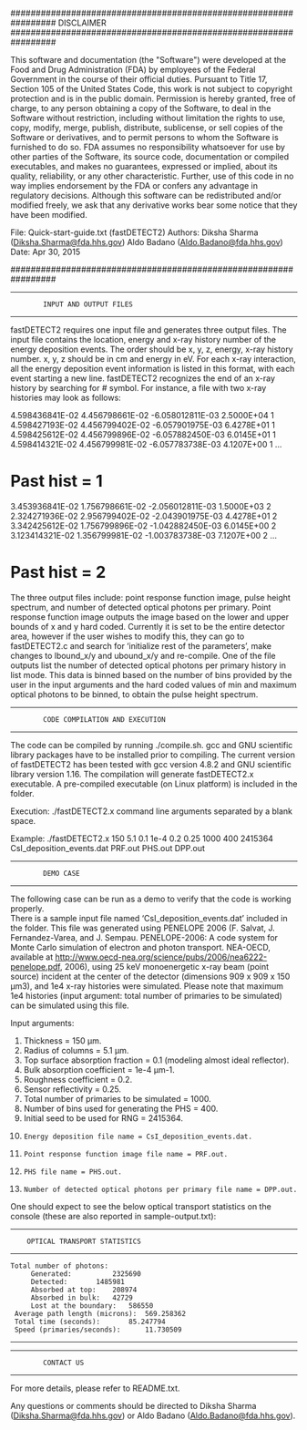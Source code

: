 #################################################################
 			DISCLAIMER
#################################################################

This software and documentation (the "Software") were developed at the Food and Drug Administration (FDA) by employees of the Federal Government in the course of their official duties. Pursuant to Title 17, Section 105 of the United States Code, this work is not subject to copyright protection and is in the public domain. Permission is hereby granted, free of charge, to any person obtaining a copy of the Software, to deal in the Software without restriction, including without limitation the rights to use, copy, modify, merge, publish, distribute, sublicense, or sell copies of the Software or derivatives, and to permit persons to whom the Software is furnished to do so. FDA assumes no responsibility whatsoever for use by other parties of the Software, its source code, documentation or compiled executables, and makes no guarantees, expressed or implied, about its quality, reliability, or any other characteristic. Further, use of this code in no way implies endorsement by the FDA or confers any advantage in regulatory decisions. Although this software can be redistributed and/or modified freely, we ask that any derivative works bear some notice that they have been modified.


File:    	Quick-start-guide.txt (fastDETECT2)
Authors:  	Diksha Sharma (Diksha.Sharma@fda.hhs.gov)
		Aldo Badano (Aldo.Badano@fda.hhs.gov)
Date:    	Apr 30, 2015


#################################################################

*****************************************************************
			INPUT AND OUTPUT FILES
*****************************************************************

fastDETECT2 requires one input file and generates three output files.  The input file contains the location, energy and x-ray history number of the energy deposition events.  The order should be x, y, z, energy, x-ray history number.  x, y, z should be in cm and energy in eV.  For each x-ray interaction, all the energy deposition event information is listed in this format, with each event starting a new line.  fastDETECT2 recognizes the end of an x-ray history by searching for # symbol.  For instance, a file with two x-ray histories may look as follows:  

4.598436841E-02  4.456798661E-02 -6.058012811E-03   2.5000E+04   1
4.598427193E-02  4.456799402E-02 -6.057901975E-03   6.4278E+01   1
4.598425612E-02  4.456799896E-02 -6.057882450E-03   6.0145E+01   1
4.598414321E-02  4.456799981E-02 -6.057783738E-03   4.1207E+00   1
…
# Past hist = 	1 

3.453936841E-02  1.756798661E-02 -2.056012811E-03   1.5000E+03   2
2.324271936E-02  2.956799402E-02 -2.043901975E-03   4.4278E+01   2
3.342425612E-02  1.756799896E-02 -1.042882450E-03   6.0145E+00   2
3.123414321E-02  1.356799981E-02 -1.003783738E-03   7.1207E+00   2
…
# Past hist = 	2 

  
The three output files include: point response function image, pulse height spectrum, and number of detected optical photons per primary.  Point response function image outputs the image based on the lower and upper bounds of x and y hard coded.  Currently it is set to be the entire detector area, however if the user wishes to modify this, they can go to fastDETECT2.c and search for ‘initialize rest of the parameters’, make changes to lbound_x/y and ubound_x/y and re-compile.  One of the file outputs list the number of detected optical photons per primary history in list mode.  This data is binned based on the number of bins provided by the user in the input arguments and the hard coded values of min and maximum optical photons to be binned, to obtain the pulse height spectrum.



*****************************************************************
			CODE COMPILATION AND EXECUTION
*****************************************************************

The code can be compiled by running ./compile.sh.  gcc and GNU scientific library packages have to be installed prior to compiling.  The current version of fastDETECT2 has been tested with gcc version 4.8.2 and GNU scientific library version 1.16.  The compilation will generate fastDETECT2.x executable.  A pre-compiled executable (on Linux platform) is included in the folder.

Execution: ./fastDETECT2.x command line arguments separated by a blank space.

Example:  ./fastDETECT2.x 150 5.1 0.1 1e-4 0.2 0.25 1000 400 2415364 CsI_deposition_events.dat PRF.out PHS.out DPP.out

	

*****************************************************************
			DEMO CASE
*****************************************************************

The following case can be run as a demo to verify that the code is working properly.  
There is a sample input file named ‘CsI_deposition_events.dat’ included in the folder.  This file was generated using PENELOPE 2006 (F. Salvat, J. Fernandez-Varea, and J. Sempau. PENELOPE-2006: A code system for Monte Carlo simulation of electron and photon transport. NEA-OECD, available at 
http://www.oecd-nea.org/science/pubs/2006/nea6222-penelope.pdf, 2006), using 25 keV monoenergetic x-ray beam (point source) incident at the center of the detector (dimensions 909 x 909 x 150 µm3), and 1e4 x-ray histories were simulated.  Please note that maximum 1e4 histories (input argument: total number of primaries to be simulated) can be simulated using this file.

Input arguments:
1. 	Thickness = 150 µm.
2. 	Radius of columns = 5.1 µm.
3. 	Top surface absorption fraction = 0.1 (modeling almost ideal reflector).
4. 	Bulk absorption coefficient = 1e-4 µm-1.
5. 	Roughness coefficient = 0.2.
6. 	Sensor reflectivity = 0.25.
7. 	Total number of primaries to be simulated = 1000.
8. 	Number of bins used for generating the PHS = 400.
9. 	Initial seed to be used for RNG = 2415364.
10. 	Energy deposition file name = CsI_deposition_events.dat.
11. 	Point response function image file name = PRF.out.
12. 	PHS file name = PHS.out.
13. 	Number of detected optical photons per primary file name = DPP.out.


One should expect to see the below optical transport statistics on the console (these are also reported in sample-output.txt):


*****************************************************************
		OPTICAL TRANSPORT STATISTICS
*****************************************************************
	Total number of photons:
		 Generated: 		 2325690
		 Detected: 		 1485981
		 Absorbed at top: 	 208974
		 Absorbed in bulk: 	 42729
		 Lost at the boundary: 	 586550
	 Average path length (microns):  569.258362
	 Total time (seconds): 		 85.247794
	 Speed (primaries/seconds): 	 11.730509
*****************************************************************



***************************************************************
			CONTACT US
***************************************************************

For more details, please refer to README.txt.

Any questions or comments should be directed to Diksha Sharma (Diksha.Sharma@fda.hhs.gov) or Aldo Badano (Aldo.Badano@fda.hhs.gov).

